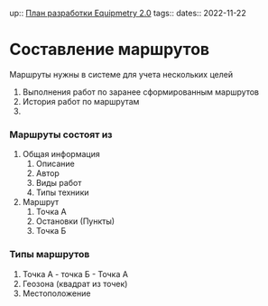 up:: [План разработки Equipmetry 2.0](../План%20разработки%20Equipmetry%202.0.md)
tags:: 
dates:: 2022-11-22

# Составление маршрутов

Маршруты нужны в системе для учета нескольких целей
1. Выполнения работ по заранее сформированным маршрутов
2. История работ по маршрутам
3. 

### Маршруты состоят из
1. Общая информация 
	1. Описание
	2. Автор
	3. Виды работ
	4. Типы техники
2. Маршрут
	1. Точка А
	2. Остановки (Пункты)
	3. Точка Б


### Типы маршрутов 
1. Точка А - точка Б - Точка А
2. Геозона (квадрат из точек)
3. Местоположение